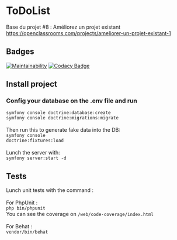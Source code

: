 ToDoList
========

Base du projet #8 : Améliorez un projet existant
https://openclassrooms.com/projects/ameliorer-un-projet-existant-1


## Badges
[![Maintainability](https://api.codeclimate.com/v1/badges/8130524edead3861ae00/maintainability)](https://codeclimate.com/github/Shiiyo/8-Todolist/maintainability)
[![Codacy Badge](https://app.codacy.com/project/badge/Grade/3506bcde728343e59e26911635b1479e)](https://www.codacy.com/manual/Shiiyo/8-Todolist?utm_source=github.com&amp;utm_medium=referral&amp;utm_content=Shiiyo/8-Todolist&amp;utm_campaign=Badge_Grade)

## Install project
### Config your database on the .env file and run
<code>symfony console doctrine:database:create</code><br/>
<code>symfony console doctrine:migrations:migrate</code><br/><br/>
Then run this to generate fake data into the DB:<br/>
<code>symfony console doctrine:fixtures:load</code><br/><br/>
Lunch the server with:<br/>
<code>symfony server:start -d</code>

## Tests
Lunch unit tests with the command : </br></br>
For PhpUnit : </br>
<code>php bin/phpunit</code> </br>
You can see the coverage on <code>/web/code-coverage/index.html</code>
</br></br>
For Behat : </br>
<code>vendor/bin/behat</code>